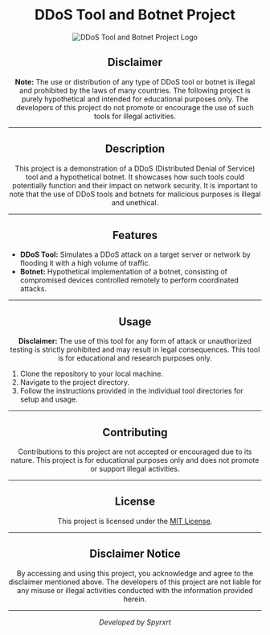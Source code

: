 <h1 align="center">DDoS Tool and Botnet Project</h1>

<p align="center">
  <img src="https://example.com/ddos-tool-botnet.png" alt="DDoS Tool and Botnet Project Logo">
</p>

<h2 align="center">Disclaimer</h2>

<p align="center"><strong>Note:</strong> The use or distribution of any type of DDoS tool or botnet is illegal and prohibited by the laws of many countries. The following project is purely hypothetical and intended for educational purposes only. The developers of this project do not promote or encourage the use of such tools for illegal activities.</p>

---

<h2 align="center">Description</h2>

<p align="center">This project is a demonstration of a DDoS (Distributed Denial of Service) tool and a hypothetical botnet. It showcases how such tools could potentially function and their impact on network security. It is important to note that the use of DDoS tools and botnets for malicious purposes is illegal and unethical.</p>

---

<h2 align="center">Features</h2>

- **DDoS Tool:** Simulates a DDoS attack on a target server or network by flooding it with a high volume of traffic.
- **Botnet:** Hypothetical implementation of a botnet, consisting of compromised devices controlled remotely to perform coordinated attacks.

---

<h2 align="center">Usage</h2>

<p align="center"><strong>Disclaimer:</strong> The use of this tool for any form of attack or unauthorized testing is strictly prohibited and may result in legal consequences. This tool is for educational and research purposes only.</p>

1. Clone the repository to your local machine.
2. Navigate to the project directory.
3. Follow the instructions provided in the individual tool directories for setup and usage.

---

<h2 align="center">Contributing</h2>

<p align="center">Contributions to this project are not accepted or encouraged due to its nature. This project is for educational purposes only and does not promote or support illegal activities.</p>

---

<h2 align="center">License</h2>

<p align="center">This project is licensed under the <a href="LICENSE">MIT License</a>.</p>

---

<h2 align="center">Disclaimer Notice</h2>

<p align="center">By accessing and using this project, you acknowledge and agree to the disclaimer mentioned above. The developers of this project are not liable for any misuse or illegal activities conducted with the information provided herein.</p>

---

<p align="center"><em>Developed by Spyrxrt</em></p>
